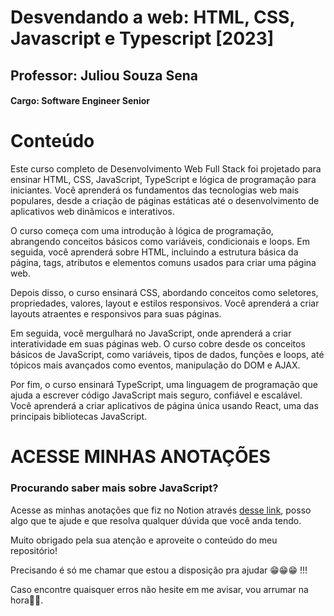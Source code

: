 # Desvendando a web: HTML, CSS, Javascript e Typescript [2023]
## Professor: Juliou Souza Sena
#### Cargo: Software Engineer Senior
# Conteúdo
Este curso completo de Desenvolvimento Web Full Stack foi projetado para ensinar HTML, CSS, JavaScript, TypeScript e lógica de programação para iniciantes.
Você aprenderá os fundamentos das tecnologias web mais populares, desde a criação de páginas estáticas até o desenvolvimento de aplicativos web dinâmicos e interativos.

O curso começa com uma introdução à lógica de programação, abrangendo conceitos básicos como variáveis, condicionais e loops. 
Em seguida, você aprenderá sobre HTML, incluindo a estrutura básica da página, tags, atributos e elementos comuns usados para criar uma página web.

Depois disso, o curso ensinará CSS, abordando conceitos como seletores, propriedades, valores, layout e estilos responsivos. 
Você aprenderá a criar layouts atraentes e responsivos para suas páginas.

Em seguida, você mergulhará no JavaScript, onde aprenderá a criar interatividade em suas páginas web. 
O curso cobre desde os conceitos básicos de JavaScript, como variáveis, tipos de dados, funções e loops, até tópicos mais avançados como eventos, manipulação do DOM e AJAX.

Por fim, o curso ensinará TypeScript, uma linguagem de programação que ajuda a escrever código JavaScript mais seguro, confiável e escalável. 
Você aprenderá a criar aplicativos de página única usando React, uma das principais bibliotecas JavaScript.

# ACESSE MINHAS ANOTAÇÕES
### Procurando saber mais sobre JavaScript?
Acesse as minhas anotações que fiz no Notion através [desse link](https://coral-address-f67.notion.site/Java-Script-4c7d2a82580b4952ab9f79fea7f1c3df?pvs=4), posso 
algo que te ajude e que resolva qualquer dúvida que você anda tendo.

Muito obrigado pela sua atenção e aproveite o conteúdo do meu repositório!

Precisando é só me chamar que estou a disposição pra ajudar 😁😁😁 !!!

Caso encontre quaisquer erros não hesite em me avisar, vou arrumar na hora💪😠.

